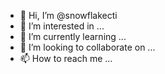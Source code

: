 - 👋 Hi, I’m @snowflakecti
- 👀 I’m interested in ...
- 🌱 I’m currently learning ...
- 💞️ I’m looking to collaborate on ...
- 📫 How to reach me ...

<!---
snowflakecti/snowflakecti is a ✨ special ✨ repository because its `README.md` (this file) appears on your GitHub profile.
You can click the Preview link to take a look at your changes.
--->
